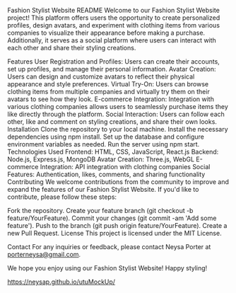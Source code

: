 Fashion Stylist Website README
Welcome to our Fashion Stylist Website project! This platform offers users the opportunity to create personalized profiles, design avatars, and experiment with clothing items from various companies to visualize their appearance before making a purchase. Additionally, it serves as a social platform where users can interact with each other and share their styling creations.

Features
User Registration and Profiles: Users can create their accounts, set up profiles, and manage their personal information.
Avatar Creation: Users can design and customize avatars to reflect their physical appearance and style preferences.
Virtual Try-On: Users can browse clothing items from multiple companies and virtually try them on their avatars to see how they look.
E-commerce Integration: Integration with various clothing companies allows users to seamlessly purchase items they like directly through the platform.
Social Interaction: Users can follow each other, like and comment on styling creations, and share their own looks.
Installation
Clone the repository to your local machine.
Install the necessary dependencies using npm install.
Set up the database and configure environment variables as needed.
Run the server using npm start.
Technologies Used
Frontend: HTML, CSS, JavaScript, React.js
Backend: Node.js, Express.js, MongoDB
Avatar Creation: Three.js, WebGL
E-commerce Integration: API integration with clothing companies
Social Features: Authentication, likes, comments, and sharing functionality
Contributing
We welcome contributions from the community to improve and expand the features of our Fashion Stylist Website. If you'd like to contribute, please follow these steps:

Fork the repository.
Create your feature branch (git checkout -b feature/YourFeature).
Commit your changes (git commit -am 'Add some feature').
Push to the branch (git push origin feature/YourFeature).
Create a new Pull Request.
License
This project is licensed under the MIT License.

Contact
For any inquiries or feedback, please contact Neysa Porter at porterneysa@gmail.com.

We hope you enjoy using our Fashion Stylist Website! Happy styling!



https://neysap.github.io/utuMockUp/
